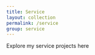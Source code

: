 ```yaml
---
title: Service
layout: collection
permalink: /service
group: service
---
```


Explore my service projects here

